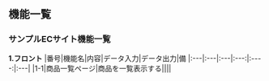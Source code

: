 ## 機能一覧
### サンプルECサイト機能一覧
**1.フロント**
|番号|機能名|内容|データ入力|データ出力|備
|:---|:---|:---|:---:|:----:|:---|
|1-1|商品一覧ページ|商品を一覧表示する||||
